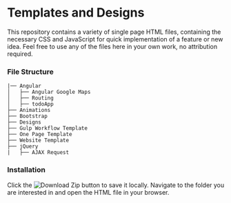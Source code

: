 # Templates and Designs
This repository contains a variety of single page HTML files, containing the necessary CSS and JavaScript for quick implementation of a feature or new idea. Feel free to use any of the files here in your own work, no attribution required.

### File Structure
```
|── Angular
│   ├── Angular Google Maps
│   ├── Routing
│   ├── todoApp
├── Animations
├── Bootstrap
├── Designs
├── Gulp Workflow Template
├── One Page Template
├── Website Template
├── jQuery
|   ├── AJAX Request
```

### Installation
Click the ![Download Zip](http://i.imgur.com/4stqOrq.png) button to save it locally. Navigate to the folder you are interested in and open the HTML file in your browser.

